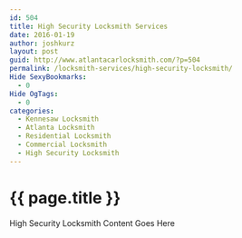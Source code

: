 ```yaml
---
id: 504
title: High Security Locksmith Services
date: 2016-01-19
author: joshkurz
layout: post
guid: http://www.atlantacarlocksmith.com/?p=504
permalink: /locksmith-services/high-security-locksmith/
Hide SexyBookmarks:
  - 0
Hide OgTags:
  - 0
categories:
  - Kennesaw Locksmith
  - Atlanta Locksmith
  - Residential Locksmith
  - Commercial Locksmith
  - High Security Locksmith
---
```


{{ page.title }}
================

<div class="pf-content">
  <p>
    High Security Locksmith Content Goes Here  
  </p>

</div>
